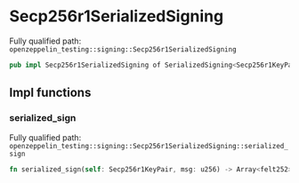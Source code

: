# Secp256r1SerializedSigning

Fully qualified path: `openzeppelin_testing::signing::Secp256r1SerializedSigning`

```rust
pub impl Secp256r1SerializedSigning of SerializedSigning<Secp256r1KeyPair, u256>
```

## Impl functions

### serialized_sign

Fully qualified path: `openzeppelin_testing::signing::Secp256r1SerializedSigning::serialized_sign`

```rust
fn serialized_sign(self: Secp256r1KeyPair, msg: u256) -> Array<felt252>
```


